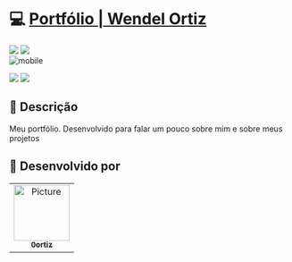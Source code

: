 
<h1>💻 <a href="https://0ortiz.vercel.app/"> Portfólio | Wendel Ortiz </a></h1>

<div style="display: inline_block">
  <img src="https://img.shields.io/badge/html5-%23E34F26.svg?style=for-the-badge&logo=html5&logoColor=white" />
  <img src="https://img.shields.io/badge/css3-%231572B6.svg?style=for-the-badge&logo=css3&logoColor=white" />   
</div>


<div>
  <img src="https://github.com/0ortiz/portfolio/blob/main/assets/img/Desktop.png" alt="mobile">
</div>


<div style="display: inline_block">


<a href="https://www.linkedin.com/in/wendel-ortiz-b25119217/" target="_blank"><img src="https://img.shields.io/badge/-LinkedIn-%230077B5?style=for-the-badge&logo=linkedin&logoColor=white" target="_blank"></a>
<a href="https://0ortiz.vercel.app" target="_blank"><img src="https://img.shields.io/badge/-Portf%C3%B3lio-brown?style=for-the-badge&logo=true" target="_blank"></a>
  
</div>

<h2>📝 Descrição</h2>
<p>Meu portfólio. Desenvolvido para falar um pouco sobre mim e sobre meus projetos</p>


<!-- Sessão de créditos. -->
<div>
  <h2>🚀 Desenvolvido por</h2>
  <table>
    <tr>
      <td align="center">
        <a href="https://github.com/0ortiz">
          <img src="https://avatars.githubusercontent.com/u/98562355?v=4" width="100px;" alt="Picture"/><br>
          <sub>
            <b>0ortiz</b>
          </sub>
        </a>
      </td>
    </tr>
  </table>
</div>
<!-- Fim da Sessão de créditos. -->





